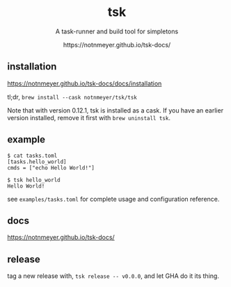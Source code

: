<div align="center">
  <h1>tsk</h1>
  <p>A task-runner and build tool for simpletons</p>
  https://notnmeyer.github.io/tsk-docs/
</div>

## installation

https://notnmeyer.github.io/tsk-docs/docs/installation

tl;dr, `brew install --cask notnmeyer/tsk/tsk`

Note that with version 0.12.1, tsk is installed as a cask. If you have an earlier version installed, remove it first with `brew uninstall tsk`.

## example

```
$ cat tasks.toml
[tasks.hello_world]
cmds = ["echo Hello World!"]

$ tsk hello_world
Hello World!
```

see `examples/tasks.toml` for complete usage and configuration reference.

## docs

https://notnmeyer.github.io/tsk-docs/

## release

tag a new release with, `tsk release -- v0.0.0`, and let GHA do it its thing.
